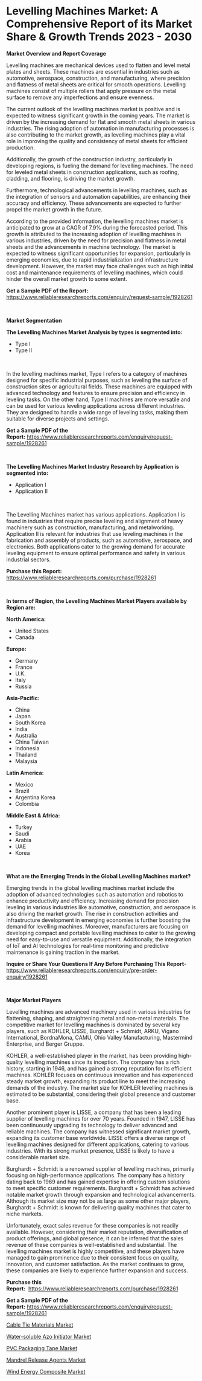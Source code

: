 <p><h1>Levelling Machines Market: A Comprehensive Report of its Market Share & Growth Trends 2023 - 2030</h1></p><p><strong>Market Overview and Report Coverage</strong></p>
<p><p>Levelling machines are mechanical devices used to flatten and level metal plates and sheets. These machines are essential in industries such as automotive, aerospace, construction, and manufacturing, where precision and flatness of metal sheets are critical for smooth operations. Levelling machines consist of multiple rollers that apply pressure on the metal surface to remove any imperfections and ensure evenness.</p><p>The current outlook of the levelling machines market is positive and is expected to witness significant growth in the coming years. The market is driven by the increasing demand for flat and smooth metal sheets in various industries. The rising adoption of automation in manufacturing processes is also contributing to the market growth, as levelling machines play a vital role in improving the quality and consistency of metal sheets for efficient production.</p><p>Additionally, the growth of the construction industry, particularly in developing regions, is fueling the demand for levelling machines. The need for leveled metal sheets in construction applications, such as roofing, cladding, and flooring, is driving the market growth.</p><p>Furthermore, technological advancements in levelling machines, such as the integration of sensors and automation capabilities, are enhancing their accuracy and efficiency. These advancements are expected to further propel the market growth in the future.</p><p>According to the provided information, the levelling machines market is anticipated to grow at a CAGR of 7.9% during the forecasted period. This growth is attributed to the increasing adoption of levelling machines in various industries, driven by the need for precision and flatness in metal sheets and the advancements in machine technology. The market is expected to witness significant opportunities for expansion, particularly in emerging economies, due to rapid industrialization and infrastructure development. However, the market may face challenges such as high initial cost and maintenance requirements of levelling machines, which could hinder the overall market growth to some extent.</p></p>
<p><strong>Get a Sample PDF of the Report:</strong> <a href="https://www.reliableresearchreports.com/enquiry/request-sample/1928261">https://www.reliableresearchreports.com/enquiry/request-sample/1928261</a></p>
<p>&nbsp;</p>
<p><strong>Market Segmentation</strong></p>
<p><strong>The Levelling Machines Market Analysis by types is segmented into:</strong></p>
<p><ul><li>Type I</li><li>Type II</li></ul></p>
<p>&nbsp;</p>
<p><p>In the levelling machines market, Type I refers to a category of machines designed for specific industrial purposes, such as leveling the surface of construction sites or agricultural fields. These machines are equipped with advanced technology and features to ensure precision and efficiency in leveling tasks. On the other hand, Type II machines are more versatile and can be used for various leveling applications across different industries. They are designed to handle a wide range of leveling tasks, making them suitable for diverse projects and settings.</p></p>
<p><strong>Get a Sample PDF of the Report:</strong>&nbsp;<a href="https://www.reliableresearchreports.com/enquiry/request-sample/1928261">https://www.reliableresearchreports.com/enquiry/request-sample/1928261</a></p>
<p>&nbsp;</p>
<p><strong>The Levelling Machines Market Industry Research by Application is segmented into:</strong></p>
<p><ul><li>Application I</li><li>Application II</li></ul></p>
<p>&nbsp;</p>
<p><p>The Levelling Machines market has various applications. Application I is found in industries that require precise leveling and alignment of heavy machinery such as construction, manufacturing, and metalworking. Application II is relevant for industries that use leveling machines in the fabrication and assembly of products, such as automotive, aerospace, and electronics. Both applications cater to the growing demand for accurate leveling equipment to ensure optimal performance and safety in various industrial sectors.</p></p>
<p><strong>Purchase this Report:</strong>&nbsp; <a href="https://www.reliableresearchreports.com/purchase/1928261">https://www.reliableresearchreports.com/purchase/1928261</a></p>
<p>&nbsp;</p>
<p><strong>In terms of Region, the Levelling Machines Market Players available by Region are:</strong></p>
<p>
    <p> <strong> North America: </strong>
        <ul>
            <li>United States</li>
            <li>Canada</li>
        </ul>
        </p> 
    <p> <strong> Europe: </strong>
        <ul>
            <li>Germany</li>
            <li>France</li>
            <li>U.K.</li>
            <li>Italy</li>
            <li>Russia</li>
        </ul>
        </p> 
    <p> <strong> Asia-Pacific: </strong>
        <ul>
            <li>China</li>
            <li>Japan</li>
            <li>South Korea</li>
            <li>India</li>
            <li>Australia</li>
            <li>China Taiwan</li>
            <li>Indonesia</li>
            <li>Thailand</li>
            <li>Malaysia</li>
        </ul>
        </p> 
    <p> <strong> Latin America: </strong>
        <ul>
            <li>Mexico</li>
            <li>Brazil</li>
            <li>Argentina Korea</li>
            <li>Colombia</li>
        </ul>
        </p> 
    <p> <strong> Middle East & Africa: </strong>
        <ul>
            <li>Turkey</li>
            <li>Saudi</li>
            <li>Arabia</li>
            <li>UAE</li>
            <li>Korea</li>
        </ul>
    </p>
    </p>
<p>&nbsp;</p>
<p><strong>What are the Emerging Trends in the Global Levelling Machines market?</strong></p>
<p><p>Emerging trends in the global levelling machines market include the adoption of advanced technologies such as automation and robotics to enhance productivity and efficiency. Increasing demand for precision leveling in various industries like automotive, construction, and aerospace is also driving the market growth. The rise in construction activities and infrastructure development in emerging economies is further boosting the demand for levelling machines. Moreover, manufacturers are focusing on developing compact and portable levelling machines to cater to the growing need for easy-to-use and versatile equipment. Additionally, the integration of IoT and AI technologies for real-time monitoring and predictive maintenance is gaining traction in the market.</p></p>
<p><strong>Inquire or Share Your Questions If Any Before Purchasing This Report</strong>- <a href="https://www.reliableresearchreports.com/enquiry/pre-order-enquiry/1928261">https://www.reliableresearchreports.com/enquiry/pre-order-enquiry/1928261</a></p>
<p>&nbsp;</p>
<p><strong>Major Market Players</strong></p>
<p><p>Levelling machines are advanced machinery used in various industries for flattening, shaping, and straightening metal and non-metal materials. The competitive market for levelling machines is dominated by several key players, such as KOHLER, LISSE, Burghardt + Schmidt, ARKU, Vigano International, BordnaMona, CAMU, Ohio Valley Manufacturing, Mastermind Enterprise, and Berger Gruppe.</p><p>KOHLER, a well-established player in the market, has been providing high-quality levelling machines since its inception. The company has a rich history, starting in 1946, and has gained a strong reputation for its efficient machines. KOHLER focuses on continuous innovation and has experienced steady market growth, expanding its product line to meet the increasing demands of the industry. The market size for KOHLER levelling machines is estimated to be substantial, considering their global presence and customer base.</p><p>Another prominent player is LISSE, a company that has been a leading supplier of levelling machines for over 70 years. Founded in 1947, LISSE has been continuously upgrading its technology to deliver advanced and reliable machines. The company has witnessed significant market growth, expanding its customer base worldwide. LISSE offers a diverse range of levelling machines designed for different applications, catering to various industries. With its strong market presence, LISSE is likely to have a considerable market size.</p><p>Burghardt + Schmidt is a renowned supplier of levelling machines, primarily focusing on high-performance applications. The company has a history dating back to 1969 and has gained expertise in offering custom solutions to meet specific customer requirements. Burghardt + Schmidt has achieved notable market growth through expansion and technological advancements. Although its market size may not be as large as some other major players, Burghardt + Schmidt is known for delivering quality machines that cater to niche markets.</p><p>Unfortunately, exact sales revenue for these companies is not readily available. However, considering their market reputation, diversification of product offerings, and global presence, it can be inferred that the sales revenue of these companies is well-established and substantial. The levelling machines market is highly competitive, and these players have managed to gain prominence due to their consistent focus on quality, innovation, and customer satisfaction. As the market continues to grow, these companies are likely to experience further expansion and success.</p></p>
<p><strong>Purchase this Report:</strong>&nbsp;&nbsp;<a href="https://www.reliableresearchreports.com/purchase/1928261">https://www.reliableresearchreports.com/purchase/1928261</a></p>
<p></p>
<p><strong>Get a Sample PDF of the Report:</strong>&nbsp;<a href="https://www.reliableresearchreports.com/enquiry/request-sample/1928261">https://www.reliableresearchreports.com/enquiry/request-sample/1928261</a></p>
<p><p><a href="https://medium.com/@dritasmani2022/decoding-cable-tie-materials-market-metrics-market-share-trends-and-growth-patterns-7ba72882d063">Cable Tie Materials Market</a></p><p><a href="https://www.linkedin.com/pulse/water-soluble-azo-initiator-market-size-growth-forecast-from-s3cbe/">Water-soluble Azo Initiator Market</a></p><p><a href="https://medium.com/@besaosmani1903/pvc-packaging-tape-market-the-key-to-successful-business-strategy-forecast-till-2030-11575fe3d6d7">PVC Packaging Tape Market</a></p><p><a href="https://www.linkedin.com/pulse/decoding-mandrel-release-agents-market-deep-dive-latest-trends-c4y5e/">Mandrel Release Agents Market</a></p><p><a href="https://www.linkedin.com/pulse/wind-energy-composite-market-challenges-opportunities-xpkee/">Wind Energy Composite Market</a></p></p>
